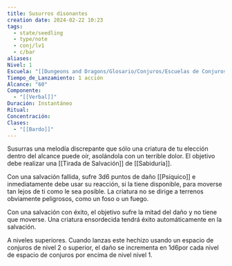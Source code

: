 ```yaml
---
title: Susurros disonantes
creation date: 2024-02-22 10:23
tags:
  - state/seedling
  - type/note
  - conj/lv1
  - c/bar
aliases: 
Nivel: 1
Escuela: "[[Dungeons and Dragons/Glosario/Conjuros/Escuelas de Conjuros/Encantamiento]]"
Tiempo_de_Lanzamiento: 1 acción
Alcance: "60"
Componente:
  - "[[Verbal]]"
Duración: Instantáneo
Ritual: 
Concentración: 
Clases:
  - "[[Bardo]]"
---
```

Susurras una melodía discrepante que sólo una criatura de tu elección dentro del alcance puede oír, asolándola con un terrible dolor. El objetivo debe realizar una [[Tirada de Salvación]] de [[Sabiduría]]. 

Con una salvación fallida, sufre 3d6 puntos de daño [[Psíquico]] e inmediatamente debe usar su reacción, si la tiene disponible, para moverse tan lejos de ti como le sea posible. La criatura no se dirige a terrenos obviamente peligrosos, como un foso o un fuego.

Con una salvación con éxito, el objetivo sufre la mitad del daño y no tiene que moverse. Una
criatura ensordecida tendrá éxito automáticamente en la salvación.

A niveles superiores. Cuando lanzas este hechizo usando un espacio de conjuros de nivel 2 o superior, el daño se incrementa en 1d6por cada nivel de espacio de conjuros por encima de nivel nivel 1.